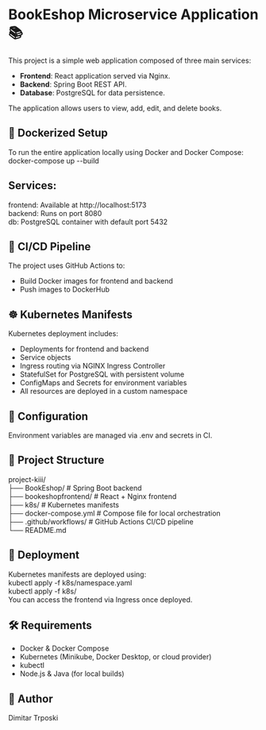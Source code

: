 # BookEshop Microservice Application 📚

This project is a simple web application composed of three main services:

- **Frontend**: React application served via Nginx.
- **Backend**: Spring Boot REST API.
- **Database**: PostgreSQL for data persistence.

The application allows users to view, add, edit, and delete books.

## 🐳 Dockerized Setup

To run the entire application locally using Docker and Docker Compose:
docker-compose up --build

## Services:

frontend: Available at http://localhost:5173  
backend: Runs on port 8080  
db: PostgreSQL container with default port 5432  

## 🔁 CI/CD Pipeline

The project uses GitHub Actions to:
 - Build Docker images for frontend and backend
 - Push images to DockerHub

## ☸️ Kubernetes Manifests

Kubernetes deployment includes:
 - Deployments for frontend and backend
 - Service objects
 - Ingress routing via NGINX Ingress Controller
 - StatefulSet for PostgreSQL with persistent volume
 - ConfigMaps and Secrets for environment variables
 - All resources are deployed in a custom namespace

## 🔧 Configuration

Environment variables are managed via .env and secrets in CI.

## 📁 Project Structure

project-kiii/  
├── BookEshop/             # Spring Boot backend  
├── bookeshopfrontend/     # React + Nginx frontend  
├── k8s/                   # Kubernetes manifests  
├── docker-compose.yml     # Compose file for local orchestration  
├── .github/workflows/     # GitHub Actions CI/CD pipeline  
└── README.md  

## 🚀 Deployment

Kubernetes manifests are deployed using:  
kubectl apply -f k8s/namespace.yaml  
kubectl apply -f k8s/  
You can access the frontend via Ingress once deployed.  

## 🛠 Requirements

 - Docker & Docker Compose
 - Kubernetes (Minikube, Docker Desktop, or cloud provider)
 - kubectl
 - Node.js & Java (for local builds)

## 👤 Author

Dimitar Trposki
